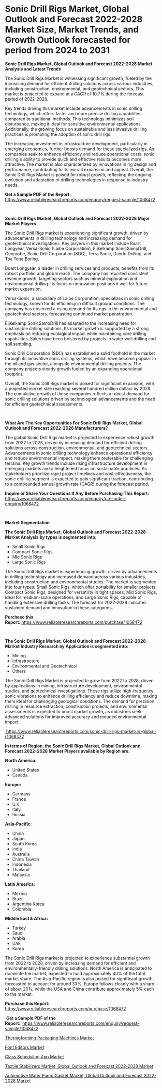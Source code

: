 <p><h1>Sonic Drill Rigs Market, Global Outlook and Forecast 2022-2028 Market Size, Market Trends, and Growth Outlook forecasted for period from 2024 to 2031</h1></p><p><strong>Sonic Drill Rigs Market, Global Outlook and Forecast 2022-2028 Market Analysis and Latest Trends</strong></p>
<p><p>The Sonic Drill Rigs Market is witnessing significant growth, fueled by the increasing demand for efficient drilling solutions across various industries, including construction, environmental, and geotechnical sectors. This market is projected to expand at a CAGR of 10.7% during the forecast period of 2022-2028. </p><p>Key trends driving this market include advancements in sonic drilling technology, which offers faster and more precise drilling capabilities compared to traditional methods. This technology minimizes soil disturbance, making it ideal for sensitive environmental applications. Additionally, the growing focus on sustainable and less invasive drilling practices is promoting the adoption of sonic drill rigs. </p><p>The increasing investment in infrastructure development, particularly in emerging economies, further boosts demand for these specialized rigs. As companies seek to enhance efficiency and reduce operational costs, sonic drilling's ability to provide quick and effective results becomes more attractive. The market is also characterized by innovations in rig design and performance, contributing to its overall expansion and appeal. Overall, the Sonic Drill Rigs Market is poised for robust growth, reflecting the ongoing evolution and adaptation of drilling technologies in response to industry needs.</p></p>
<p><strong>Get a Sample PDF of the Report:&nbsp;</strong> <a href="https://www.reliableresearchreports.com/enquiry/request-sample/1068472?utm_campaign=37&utm_medium=2&utm_source=Github&utm_content=ia&utm_term=16112024&utm_id=sonic-drill-rigs-market-global-outlook-and-forecast-2022-2028">https://www.reliableresearchreports.com/enquiry/request-sample/1068472</a></p>
<p>&nbsp;</p>
<p><strong>Sonic Drill Rigs Market, Global Outlook and Forecast 2022-2028 Major Market Players</strong></p>
<p><p>The Sonic Drill Rigs market is experiencing significant growth, driven by advancements in drilling technology and increasing demand for geotechnical investigations. Key players in this market include Boart Longyear, Versa-Sonic (Laibe Corporation), Eijkelkamp SonicSampDrill, Geoprobe, Sonic Drill Corporation (SDC), Terra Sonic, Dando Drilling, and Toa Tone Boring.</p><p>Boart Longyear, a leader in drilling services and products, benefits from its robust portfolio and global reach. The company has reported consistent revenue growth, targeting sectors such as mineral exploration and environmental drilling. Its focus on innovation positions it well for future market expansion.</p><p>Versa-Sonic, a subsidiary of Laibe Corporation, specializes in sonic drilling technology, known for its efficiency in difficult ground conditions. The company has observed a rising demand for its rigs in the environmental and geotechnical sectors, forecasting continued market penetration.</p><p>Eijkelkamp SonicSampDrill has adapted to the increasing need for sustainable drilling solutions. Its market growth is supported by a strong emphasis on reducing ecological impact while maintaining core drilling capabilities. Sales have been bolstered by projects in water well drilling and soil sampling.</p><p>Sonic Drill Corporation (SDC) has established a solid foothold in the market through its innovative sonic drilling systems, which have become popular in the oil and gas sector, alongside environmental drilling projects. The company projects steady growth fueled by an expanding operational footprint.</p><p>Overall, the Sonic Drill Rigs market is poised for significant expansion, with a projected market size reaching several hundred million dollars by 2028. The cumulative growth of these companies reflects a robust demand for sonic drilling solutions driven by technological advancements and the need for efficient geotechnical assessments.</p></p>
<p>&nbsp;</p>
<p><strong>What Are The Key Opportunities For Sonic Drill Rigs Market, Global Outlook and Forecast 2022-2028 Manufacturers?</strong></p>
<p><p>The global Sonic Drill Rigs market is projected to experience robust growth from 2022 to 2028, driven by increasing demand for efficient drilling solutions across construction, environmental, and geotechnical sectors. Advancements in sonic drilling technology enhance operational efficiency and reduce environmental impact, making them preferable for challenging terrains. Key growth trends include rising infrastructure development in emerging markets and a heightened focus on sustainable practices. As stakeholders prioritize rapid project timelines and cost-effectiveness, the sonic drill rig segment is expected to gain significant traction, contributing to a compounded annual growth rate (CAGR) during the forecast period.</p></p>
<p><strong>Inquire or Share Your Questions If Any Before Purchasing This Report:</strong> <a href="https://www.reliableresearchreports.com/enquiry/pre-order-enquiry/1068472?utm_campaign=37&utm_medium=2&utm_source=Github&utm_content=ia&utm_term=16112024&utm_id=sonic-drill-rigs-market-global-outlook-and-forecast-2022-2028">https://www.reliableresearchreports.com/enquiry/pre-order-enquiry/1068472</a></p>
<p>&nbsp;</p>
<p><strong>Market Segmentation</strong></p>
<p><strong>The Sonic Drill Rigs Market, Global Outlook and Forecast 2022-2028 Market Analysis by types is segmented into:</strong></p>
<p><ul><li>Small Sonic Rigs</li><li>Compact Sonic Rigs</li><li>Mid Sonic Rigs</li><li>Large Sonic Rigs</li></ul></p>
<p><p>The Sonic Drill Rigs market is experiencing growth, driven by advancements in drilling technology and increased demand across various industries, including construction and environmental studies. The market is segmented into four types: Small Sonic Rigs, which offer portability for smaller projects; Compact Sonic Rigs, designed for versatility in tight spaces; Mid Sonic Rigs, ideal for medium-scale operations; and Large Sonic Rigs, capable of handling extensive drilling tasks. The forecast for 2022-2028 indicates sustained demand and innovation in these categories.</p></p>
<p><strong>Purchase this Report:&nbsp;</strong><a href="https://www.reliableresearchreports.com/purchase/1068472?utm_campaign=37&utm_medium=2&utm_source=Github&utm_content=ia&utm_term=16112024&utm_id=sonic-drill-rigs-market-global-outlook-and-forecast-2022-2028">https://www.reliableresearchreports.com/purchase/1068472</a></p>
<p>&nbsp;</p>
<p><strong>The Sonic Drill Rigs Market, Global Outlook and Forecast 2022-2028 Market Industry Research by Application is segmented into:</strong></p>
<p><ul><li>Mining</li><li>Infrastructure</li><li>Environmental and Geotechnical</li><li>Others</li></ul></p>
<p><p>The Sonic Drill Rigs Market is projected to grow from 2022 to 2028, driven by applications in mining, infrastructure development, environmental studies, and geotechnical investigations. These rigs utilize high-frequency sonic vibrations to enhance drilling efficiency and reduce downtime, making them ideal for challenging geological conditions. The demand for precision drilling in resource extraction, construction projects, and environmental assessments is expected to boost market growth, as industries seek advanced solutions for improved accuracy and reduced environmental impact.</p></p>
<p><a href="https://www.reliableresearchreports.com/sonic-drill-rigs-market-in-global-r1068472?utm_campaign=37&utm_medium=2&utm_source=Github&utm_content=ia&utm_term=16112024&utm_id=sonic-drill-rigs-market-global-outlook-and-forecast-2022-2028">&nbsp;https://www.reliableresearchreports.com/sonic-drill-rigs-market-in-global-r1068472</a></p>
<p><strong>In terms of Region, the Sonic Drill Rigs Market, Global Outlook and Forecast 2022-2028 Market Players available by Region are:</strong></p>
<p>
    <p> <strong> North America: </strong>
        <ul>
            <li>United States</li>
            <li>Canada</li>
        </ul>
        </p> 
    <p> <strong> Europe: </strong>
        <ul>
            <li>Germany</li>
            <li>France</li>
            <li>U.K.</li>
            <li>Italy</li>
            <li>Russia</li>
        </ul>
        </p> 
    <p> <strong> Asia-Pacific: </strong>
        <ul>
            <li>China</li>
            <li>Japan</li>
            <li>South Korea</li>
            <li>India</li>
            <li>Australia</li>
            <li>China Taiwan</li>
            <li>Indonesia</li>
            <li>Thailand</li>
            <li>Malaysia</li>
        </ul>
        </p> 
    <p> <strong> Latin America: </strong>
        <ul>
            <li>Mexico</li>
            <li>Brazil</li>
            <li>Argentina Korea</li>
            <li>Colombia</li>
        </ul>
        </p> 
    <p> <strong> Middle East & Africa: </strong>
        <ul>
            <li>Turkey</li>
            <li>Saudi</li>
            <li>Arabia</li>
            <li>UAE</li>
            <li>Korea</li>
        </ul>
    </p>
    </p>
<p><p>The Sonic Drill Rigs market is projected to experience substantial growth from 2022 to 2028, driven by increasing demand for efficient and environmentally-friendly drilling solutions. North America is anticipated to dominate the market, expected to hold approximately 40% of the total market share. The Asia-Pacific region is also poised for significant growth, forecasted to account for around 30%. Europe follows closely with a share of about 20%, while the USA and China contribute approximately 5% each to the market.</p></p>
<p><strong>Purchase this Report: </strong><a href="https://www.reliableresearchreports.com/purchase/1068472?utm_campaign=37&utm_medium=2&utm_source=Github&utm_content=ia&utm_term=16112024&utm_id=sonic-drill-rigs-market-global-outlook-and-forecast-2022-2028">https://www.reliableresearchreports.com/purchase/1068472</a></p>
<p>&nbsp;<strong>Get a Sample PDF of the Report:&nbsp;&nbsp;</strong><a href="https://www.reliableresearchreports.com/enquiry/request-sample/1068472?utm_campaign=37&utm_medium=2&utm_source=Github&utm_content=ia&utm_term=16112024&utm_id=sonic-drill-rigs-market-global-outlook-and-forecast-2022-2028">https://www.reliableresearchreports.com/enquiry/request-sample/1068472</a></p>
<p><strong></strong></p>
<p><p><a href="https://www.linkedin.com/pulse/global-thermoforming-packaging-machines-market-trends-forecasts-9ndfe?utm_campaign=37&utm_medium=2&utm_source=Github&utm_content=ia&utm_term=16112024&utm_id=sonic-drill-rigs-market-global-outlook-and-forecast-2022-2028">Thermoforming Packaging Machines Market</a></p><p><a href="https://issuu.com/reportprime-2/docs/font-editors-market-size-2030.pptx_a4857871f561b5?utm_campaign=37&utm_medium=2&utm_source=Github&utm_content=ia&utm_term=16112024&utm_id=sonic-drill-rigs-market-global-outlook-and-forecast-2022-2028">Font Editors Market</a></p><p><a href="https://issuu.com/reportprime-2/docs/class-scheduling-app-market-size-20_91d6e6413eec12?utm_campaign=37&utm_medium=2&utm_source=Github&utm_content=ia&utm_term=16112024&utm_id=sonic-drill-rigs-market-global-outlook-and-forecast-2022-2028">Class Scheduling App Market</a></p><p><a href="https://github.com/tamvrosiya/Market-Research-Report-List-6/blob/main/textile-stabilizers-market-global-outlook-and-forecast-2022-2028-market.md?utm_campaign=37&utm_medium=2&utm_source=Github&utm_content=ia&utm_term=16112024&utm_id=sonic-drill-rigs-market-global-outlook-and-forecast-2022-2028">Textile Stabilizers Market, Global Outlook and Forecast 2022-2028 Market</a></p><p><a href="https://github.com/pizolina/Market-Research-Report-List-6/blob/main/automotive-water-pump-gasket-market-global-outlook-and-forecast-2022-2028-market.md?utm_campaign=37&utm_medium=2&utm_source=Github&utm_content=ia&utm_term=16112024&utm_id=sonic-drill-rigs-market-global-outlook-and-forecast-2022-2028">Automotive Water Pump Gasket Market, Global Outlook and Forecast 2022-2028 Market</a></p></p>